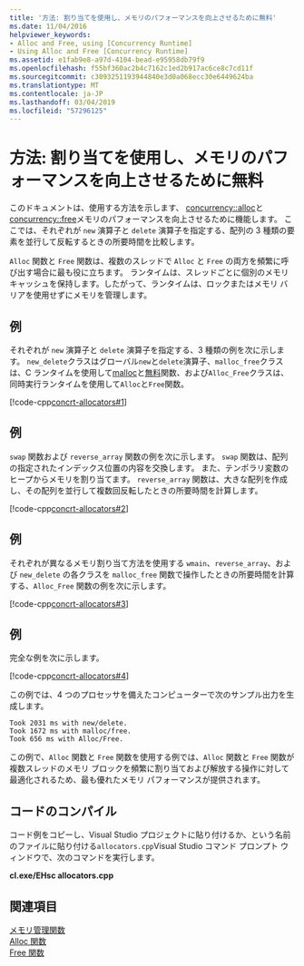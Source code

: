 ```yaml
---
title: '方法: 割り当てを使用し、メモリのパフォーマンスを向上させるために無料'
ms.date: 11/04/2016
helpviewer_keywords:
- Alloc and Free, using [Concurrency Runtime]
- Using Alloc and Free [Concurrency Runtime]
ms.assetid: e1fab9e8-a97d-4104-bead-e95958db79f9
ms.openlocfilehash: f55bf360ac2b4c7162c1ed2b917ac6ce8c7cd11f
ms.sourcegitcommit: c3093251193944840e3d0a068ecc30e6449624ba
ms.translationtype: MT
ms.contentlocale: ja-JP
ms.lasthandoff: 03/04/2019
ms.locfileid: "57296125"
---
```

# <a name="how-to-use-alloc-and-free-to-improve-memory-performance"></a>方法: 割り当てを使用し、メモリのパフォーマンスを向上させるために無料

このドキュメントは、使用する方法を示します、 [concurrency::alloc](reference/concurrency-namespace-functions.md#alloc)と[concurrency::free](reference/concurrency-namespace-functions.md#free)メモリのパフォーマンスを向上させるために機能します。 ここでは、それぞれが `new` 演算子と `delete` 演算子を指定する、配列の 3 種類の要素を並行して反転するときの所要時間を比較します。


  `Alloc` 関数と `Free` 関数は、複数のスレッドで `Alloc` と `Free` の両方を頻繁に呼び出す場合に最も役に立ちます。 ランタイムは、スレッドごとに個別のメモリ キャッシュを保持します。したがって、ランタイムは、ロックまたはメモリ バリアを使用せずにメモリを管理します。

## <a name="example"></a>例

それぞれが `new` 演算子と `delete` 演算子を指定する、3 種類の例を次に示します。 `new_delete`クラスはグローバル`new`と`delete`演算子、`malloc_free`クラスは、C ランタイムを使用して[malloc](../../c-runtime-library/reference/malloc.md)と[無料](../../c-runtime-library/reference/free.md)関数、および`Alloc_Free`クラスは、同時実行ランタイムを使用して`Alloc`と`Free`関数。

[!code-cpp[concrt-allocators#1](../../parallel/concrt/codesnippet/cpp/how-to-use-alloc-and-free-to-improve-memory-performance_1.cpp)]

## <a name="example"></a>例


  `swap` 関数および `reverse_array` 関数の例を次に示します。 
  `swap` 関数は、配列の指定されたインデックス位置の内容を交換します。 また、テンポラリ変数のヒープからメモリを割り当てます。 
  `reverse_array` 関数は、大きな配列を作成し、その配列を並行して複数回反転したときの所要時間を計算します。

[!code-cpp[concrt-allocators#2](../../parallel/concrt/codesnippet/cpp/how-to-use-alloc-and-free-to-improve-memory-performance_2.cpp)]

## <a name="example"></a>例

それぞれが異なるメモリ割り当て方法を使用する `wmain`、`reverse_array`、および `new_delete` の各クラスを `malloc_free` 関数で操作したときの所要時間を計算する、`Alloc_Free` 関数の例を次に示します。

[!code-cpp[concrt-allocators#3](../../parallel/concrt/codesnippet/cpp/how-to-use-alloc-and-free-to-improve-memory-performance_3.cpp)]

## <a name="example"></a>例

完全な例を次に示します。

[!code-cpp[concrt-allocators#4](../../parallel/concrt/codesnippet/cpp/how-to-use-alloc-and-free-to-improve-memory-performance_4.cpp)]

この例では、4 つのプロセッサを備えたコンピューターで次のサンプル出力を生成します。

```Output
Took 2031 ms with new/delete.
Took 1672 ms with malloc/free.
Took 656 ms with Alloc/Free.
```

この例で、`Alloc` 関数と `Free` 関数を使用する例では、`Alloc` 関数と `Free` 関数が複数スレッドのメモリ ブロックを頻繁に割り当ておよび解放する操作に対して最適化されるため、最も優れたメモリ パフォーマンスが提供されます。

## <a name="compiling-the-code"></a>コードのコンパイル

コード例をコピーし、Visual Studio プロジェクトに貼り付けるか、という名前のファイルに貼り付ける`allocators.cpp`Visual Studio コマンド プロンプト ウィンドウで、次のコマンドを実行します。

**cl.exe/EHsc allocators.cpp**

## <a name="see-also"></a>関連項目

[メモリ管理関数](../../parallel/concrt/memory-management-functions.md)<br/>
[Alloc 関数](reference/concurrency-namespace-functions.md#alloc)<br/>
[Free 関数](reference/concurrency-namespace-functions.md#free)
